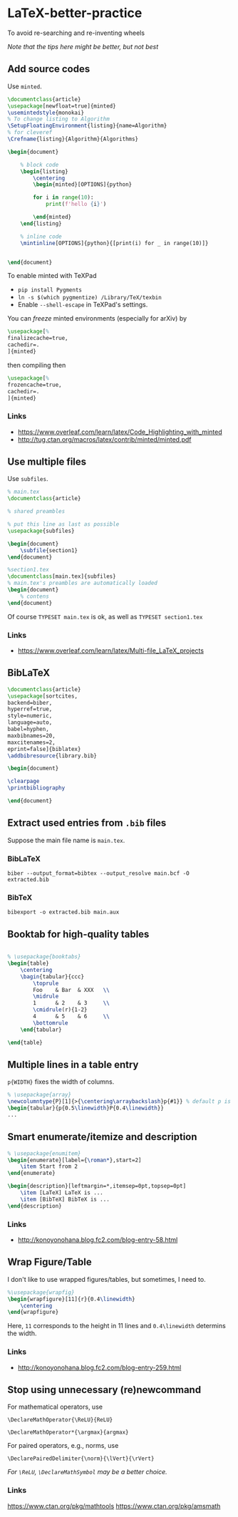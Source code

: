 # LaTeX-better-practice
To avoid re-searching and re-inventing wheels

*Note that the tips here might be better, but not best*

## Add source codes

Use `minted`.

```latex
\documentclass{article}
\usepackage[newfloat=true]{minted}
\usemintedstyle{monokai}
% To change listing to Algorithm
\SetupFloatingEnvironment{listing}{name=Algorithm}
% for cleveref
\Crefname{listing}{Algorithm}{Algorithms}

\begin{document}

    % block code
    \begin{listing}
        \centering
        \begin{minted}[OPTIONS]{python}

        for i in range(10):
            print(f'hello {i}')

        \end{minted}
    \end{listing}

    % inline code
    \mintinline[OPTIONS]{python}{[print(i) for _ in range(10)]} 


\end{document}
```

To enable minted with TeXPad

* `pip install Pygments`
* `ln -s $(which pygmentize) /Library/TeX/texbin`
* Enable `--shell-escape` in TeXPad's settings.

You can *freeze* minted environments (especially for arXiv) by

```latex
\usepackage[%
finalizecache=true,
cachedir=.
]{minted}
```

then compiling then

```latex
\usepackage[%
frozencache=true,
cachedir=.
]{minted}
```



### Links

* https://www.overleaf.com/learn/latex/Code_Highlighting_with_minted
* http://tug.ctan.org/macros/latex/contrib/minted/minted.pdf


## Use multiple files

Use `subfiles`.


```latex
% main.tex
\documentclass{article}

% shared preambles

% put this line as last as possible
\usepackage{subfiles}

\begin{document}
    \subfile{section1}
\end{document}
```

```latex
%section1.tex
\documentclass[main.tex]{subfiles}
% main.tex's preambles are automatically loaded
\begin{document}
    % contens
\end{document}
```

Of course `TYPESET main.tex` is ok, as well as `TYPESET section1.tex`

### Links

* https://www.overleaf.com/learn/latex/Multi-file_LaTeX_projects


## BibLaTeX

```latex
\documentclass{article}
\usepackage[sortcites,
backend=biber,
hyperref=true,
style=numeric,
language=auto,
babel=hyphen,
maxbibnames=20,
maxcitenames=2,
eprint=false]{biblatex}
\addbibresource{library.bib}

\begin{document}

\clearpage
\printbibliography

\end{document}
```

## Extract used entries from `.bib` files

Suppose the main file name is `main.tex`.

### BibLaTeX

`biber --output_format=bibtex --output_resolve main.bcf -O extracted.bib`

### BibTeX

`bibexport -o extracted.bib main.aux`

## Booktab for high-quality tables

```latex

% \usepackage{booktabs}
\begin{table}
    \centering
    \bagin{tabular}{ccc}
        \toprule
        Foo    & Bar  & XXX   \\ 
        \midrule
        1      & 2    & 3     \\ 
        \cmidrule(r){1-2}
        4      & 5    & 6     \\ 
        \bottomrule
    \end{tabular}

\end{table}
```

## Multiple lines in a table entry

`p{WIDTH}` fixes the width of columns.

```latex
% \usepackage{array}
\newcolumntype{P}[1]{>{\centering\arraybackslash}p{#1}} % default p is to align left.
\begin{tabular}{p{0.5\linewidth}P{0.4\linewidth}}
...

```

## Smart enumerate/itemize and description

```latex
% \usepackage{enumitem}
\begin{enumerate}[label={\roman*},start=2]
    \item Start from 2
\end{enumerate}

\begin{description}[leftmargin=*,itemsep=0pt,topsep=0pt]
    \item [LaTeX] LaTeX is ...
    \item [BibTeX] BibTeX is ...
\end{description}
```

### Links

* http://konoyonohana.blog.fc2.com/blog-entry-58.html

## Wrap Figure/Table

I don't like to use wrapped figures/tables, but sometimes, I need to.

```latex
%\usepackage{wrapfig}
\begin{wrapfigure}[11]{r}{0.4\linewidth}
    \centering
\end{wrapfigure}
```

Here, `11` corresponds to the height in 11 lines and `0.4\linewidth` determins the width.

### Links

* http://konoyonohana.blog.fc2.com/blog-entry-259.html

## Stop using unnecessary \(re)newcommand

For mathematical operators, use

```
\DeclareMathOperator{\ReLU}{ReLU}
```

```
\DeclareMathOperator*{\argmax}{argmax}
```

For paired operators, e.g., norms, use

```
\DeclarePairedDelimiter{\norm}{\lVert}{\rVert}
```

*For `\ReLU`, `\DeclareMathSymbol` may be a better choice.*

### Links

https://www.ctan.org/pkg/mathtools
https://www.ctan.org/pkg/amsmath
